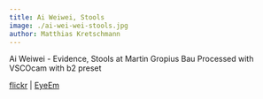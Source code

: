 ```yaml
---
title: Ai Weiwei, Stools
image: ./ai-wei-wei-stools.jpg
author: Matthias Kretschmann
---
```


Ai Weiwei - Evidence, Stools at Martin Gropius Bau
Processed with VSCOcam with b2 preset

[flickr](https://www.flickr.com/photos/krema/14016811365/) | [EyeEm](http://www.eyeem.com/p/35839008)
